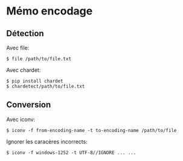 # Mémo encodage

## Détection

Avec file:

	$ file /path/to/file.txt


Avec chardet:

	$ pip install chardet
	$ chardetect/path/to/file.txt


## Conversion

Avec iconv:

	$ iconv -f from-encoding-name -t to-encoding-name /path/to/file


Ignorer les caracères incorrects:

	$ iconv -f windows-1252 -t UTF-8//IGNORE ... ...


